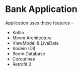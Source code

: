 # Bank Application 

Application uses these features - 

- Kotlin
- Mvvm Architecture
- ViewModel & LiveData
- Kodein (DI)
- Room Database
- Coroutines
- Retrofit 2
